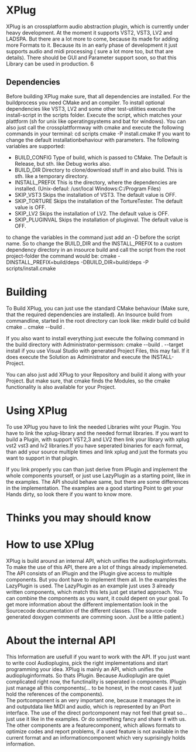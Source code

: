 # XPlug
XPlug is an crossplatform audio abstraction plugin, which is currently under heavy development.
At the moment it supports VST2, VST3, LV2 and LADSPA. But there are a lot more to come, because its made for adding more Formats to it.
Because its in an early phase of development it just supports audio and midi processing ( sure a lot more too, but that are details).
There should be GUI and Parameter support soon, so that this Library can be used in production. 6

## Dependencies
Before building XPlug make sure, that all dependencies are installed. For the buildprocess you need CMake and an compiler. 
To install optional dependencies like VST3, LV2 and some other test-utilities execute the install-script in the scripts folder.
Execute the script, which matches your plattform (sh for unix like operatingsystems and bat for windows). You can also just call 
the crossplattformway with cmake and execute the following commands in your terminal:
cd scripts
cmake -P  install.cmake
If you want to change the default installationbehaviour with parameters. The following variables are supported:
- BUILD_CONFIG    Type of build, which is passed to CMake. The Default is Release, but sth. like Debug works also.
- BUILD_DIR       Directory to clone/download stuff in and also build.  This is sth. like a temporary directory.
- INSTALL_PREFIX  This is the directory, where the dependencies are installed. (Unix-defaul: /usr/local  Windows:C:/Program Files)
- SKIP_VST3       Skips the installation of VST3. The default value is OFF.
- SKIP_TORTURE    Skips the installation of the TortureTester. The default value is OFF.
- SKIP_LV2        Skips the installation of LV2. The default value is OFF.
- SKIP_PLUGINVAL  Skips the installation of pluginval. The default value is OFF.

to change the variables in the command just add an -D before the script name.
So to change the BUILD_DIR and the INSTALL_PREFIX to a custom dependency directory in an insource build and call the script from the root project-folder the command would be:
cmake -DINSTALL_PREFIX=build/deps -DBUILD_DIR=build/deps -P scripts/install.cmake 


# Building
To Build XPlug, you can just use the standard CMake behaviour (Make sure, that the required dependencies are installed). 
An Insource build from commandline, started in the root directory can look like:
mkdir build
cd build
cmake ..
cmake --build .

If you also want to install everything just execute the follwing command in the build directory with Administrator-permisson:
cmake --build . --target install
if you use Visual Studio with generated Project Files, this may fail. If it does execute the Solution as Administrator and execute the INSTALL-Project.

You can also just add XPlug to your Repository and build it along with your Project. But make sure, that cmake finds the Modules, so the cmake functionality is also available for your Project.

# Using XPlug
To use XPlug you have to link the needed Libraries wiht your Plugin. You have to link the xplug-library and the needed format libraries.
If you want to build a Plugin, with support VST2,3 and LV2 then link your library with xplug vst2 vst3 and lv2 libraries.If you have seperated binaries for each format, than add your source multiple times and link xplug and just the formats you want to support in that plugin.

If you link properly you can than just derive from IPlugin and implement the whole components yourself, or just use LazyPlugin as a starting point, like in the examples.
The API should behave same, but there are some differences in the implementation. 
The examples are a good starting Point to get your Hands dirty, so look there if you want to know more.

# Thinks you may should know
# How to use XPlug
XPlug is build around an internal API, which unifies the audiopluginformats. To make the use of this API, there are a lot of things already implemeneted. 
The API consists of an IPlugin and the IPlugin give access to multiple components. But you dont have to implement them all. In the examples the LazyPlugin is used.
The LazyPlugin as an example just uses 3 already written components, which match this lets just get started approach. You can combine the components as you want, it could depent on your goal.
To get more information about the different implementation look in the Sourcecode documentation of the different classes. (The source-code generated doxygen comments are comming soon. Just be  a little patient.)

# About the internal API
This Information are usefull if you want to work with the API. If you just want to write cool Audioplugins, pick the right implementations and start programming your idea.
XPlug is mainly an API, which unifies the audiopluginformats. So thats IPlugin. Because Audioplugin are quiet complicated right now, the functinality is seperated in components. 
IPlugin just manage all this components(... to be honest, in the most cases it just hold the references of the components).  
The portcomponent is an very important one, because it manages the in and outputdata like MIDI and audio, which is represented by an IPort interface.
The use of the direct portcomponent may not feel that great so... just use it like in the examples. Or do something fancy and share it with us. 
The other components are a featurecomponent, which allows formats to optimize codes and report problems, if a used feature is not available in the current format and an informationcomponent which very suprisingly holds information.
